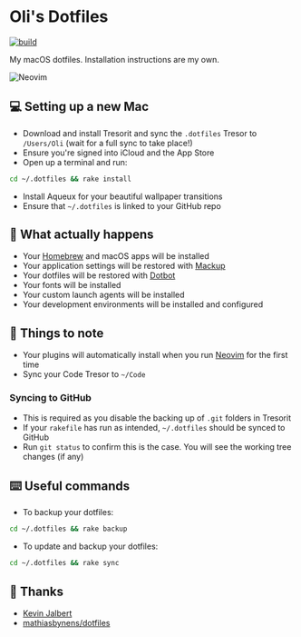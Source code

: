 # Oli's Dotfiles

[![build](https://github.com/olimorris/dotfiles/actions/workflows/build.yml/badge.svg)](https://github.com/olimorris/dotfiles/actions/workflows/build.yml)

My macOS dotfiles. Installation instructions are my own.

<img src="https://user-images.githubusercontent.com/9512444/182719099-42c62c9e-47c7-43f3-9bfb-65f59004852a.png" alt="Neovim">

## :computer: Setting up a new Mac

* Download and install Tresorit and sync the `.dotfiles` Tresor to `/Users/Oli` (wait for a full sync to take place!)
* Ensure you're signed into iCloud and the App Store
* Open up a terminal and run:
```bash
cd ~/.dotfiles && rake install
```
* Install Aqueux for your beautiful wallpaper transitions
* Ensure that `~/.dotfiles` is linked to your GitHub repo

## :wrench: What actually happens

* Your [Homebrew](https://brew.sh) and macOS apps will be installed
* Your application settings will be restored with [Mackup](https://github.com/lra/mackup)
* Your dotfiles will be restored with [Dotbot](https://github.com/anishathalye/dotbot)
* Your fonts will be installed
* Your custom launch agents will be installed
* Your development environments will be installed and configured

## :page_facing_up: Things to note

* Your plugins will automatically install when you run [Neovim](https://github.com/neovim/neovim) for the first time
* Sync your Code Tresor to `~/Code`

### Syncing to GitHub

* This is required as you disable the backing up of `.git` folders in Tresorit
* If your `rakefile` has run as intended, `~/.dotfiles` should be synced to GitHub
* Run `git status` to confirm this is the case. You will see the working tree changes (if any)

## :keyboard: Useful commands

* To backup your dotfiles:
```bash
cd ~/.dotfiles && rake backup
```
* To update and backup your dotfiles:
```bash
cd ~/.dotfiles && rake sync
```

## :clap: Thanks

* [Kevin Jalbert](https://kevinjalbert.com/synchronizing-my-dotfiles)
* [mathiasbynens/dotfiles](https://github.com/mathiasbynens/dotfiles)
